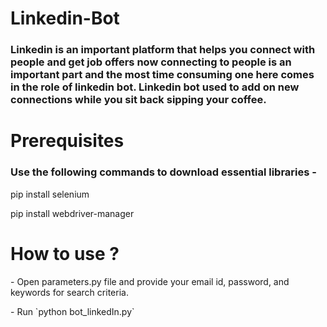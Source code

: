 # Linkedin-Bot
<h3>Linkedin is an important platform that helps you connect with people and get job offers now connecting to people is an important part and the most time consuming one here comes in the role of linkedin bot. Linkedin bot used to add on new connections while you sit back sipping your coffee.<h3>


<h1> Prerequisites </h1>

<h3>Use the following commands to download essential libraries - </h3>

<p>pip install selenium</p>
<p>pip install webdriver-manager</>


<h1>How to use ?</h1>
<p> - Open parameters.py file and provide your email id, password, and keywords for search criteria.</p>
<p> - Run `python bot_linkedIn.py`</p>


